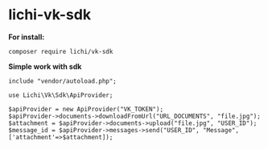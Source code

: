 # lichi-vk-sdk
**For install:**
```
composer require lichi/vk-sdk
```

**Simple work with sdk**

```
include "vendor/autoload.php";

use Lichi\Vk\Sdk\ApiProvider;

$apiProvider = new ApiProvider("VK_TOKEN");
$apiProvider->documents->downloadFromUrl("URL_DOCUMENTS", "file.jpg");
$attachment = $apiProvider->documents->upload("file.jpg", "USER_ID");
$message_id = $apiProvider->messages->send("USER_ID", "Message", ['attachment'=>$attachment]);
```
